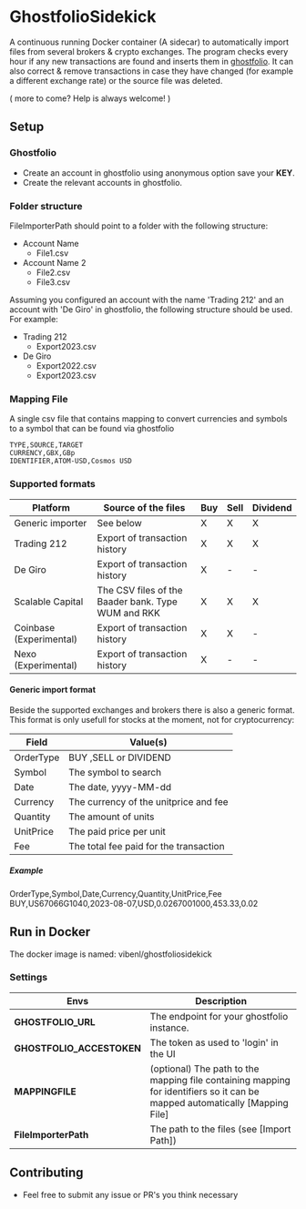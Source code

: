 # GhostfolioSidekick

A continuous running Docker container (A sidecar) to automatically import files from several brokers & crypto exchanges. The program checks every hour if any new transactions are found and inserts them in [ghostfolio](https://github.com/ghostfolio/ghostfolio). It can also correct & remove transactions in case they have changed (for example a different exchange rate) or the source file was deleted.

( more to come? Help is always welcome! )

## Setup

### Ghostfolio
* Create an account in ghostfolio using anonymous option save your **KEY**.
* Create the relevant accounts in ghostfolio.

### Folder structure

FileImporterPath should point to a folder with the following structure:
 * Account Name
   * File1.csv
 * Account Name 2
   * File2.csv
   * File3.csv

Assuming you configured an account with the name 'Trading 212' and an account with 'De Giro' in ghostfolio, the following structure should be used.
For example:
* Trading 212
  * Export2023.csv
* De Giro
  * Export2022.csv
  * Export2023.csv

### Mapping File
A single csv file that contains mapping to convert currencies and symbols to a symbol that can be found via ghostfolio

```
TYPE,SOURCE,TARGET
CURRENCY,GBX,GBp
IDENTIFIER,ATOM-USD,Cosmos USD
```

### Supported formats
| Platform | Source of the files | Buy | Sell | Dividend | 
|--|--|--|--|--|
| Generic importer | See below | X | X | X |
| Trading 212 | Export of transaction history | X | X | X |
| De Giro | Export of transaction history | X | - | - |
| Scalable Capital | The CSV files of the Baader bank. Type WUM and RKK | X | X | X |
| Coinbase (Experimental) | Export of transaction history | X | X | - |
| Nexo (Experimental) | Export of transaction history | X | - | - |

#### Generic import format
Beside the supported exchanges and brokers there is also a generic format. This format is only usefull for stocks at the moment, not for cryptocurrency:

| Field | Value(s) | 
| ----- | ----- |
| OrderType | BUY ,SELL or DIVIDEND | 
| Symbol | The symbol to search
| Date | The date, yyyy-MM-dd |
| Currency | The currency of the unitprice and fee |
| Quantity | The amount of units |
| UnitPrice | The paid price per unit |
| Fee | The total fee paid for the transaction |

##### Example

OrderType,Symbol,Date,Currency,Quantity,UnitPrice,Fee
BUY,US67066G1040,2023-08-07,USD,0.0267001000,453.33,0.02

## Run in Docker
The docker image is named: vibenl/ghostfoliosidekick

### Settings
| Envs |Description  |
|--|--|
|**GHOSTFOLIO_URL**  | The endpoint for your ghostfolio instance.   |
|**GHOSTFOLIO_ACCESTOKEN**  | The token as used to 'login' in the UI |
|**MAPPINGFILE**  | (optional) The path to the mapping file containing mapping for identifiers so it can be mapped automatically [Mapping File] |
|**FileImporterPath**  | The path to the files (see [Import Path]) |

## Contributing

* Feel free to submit any issue or PR's you think necessary
